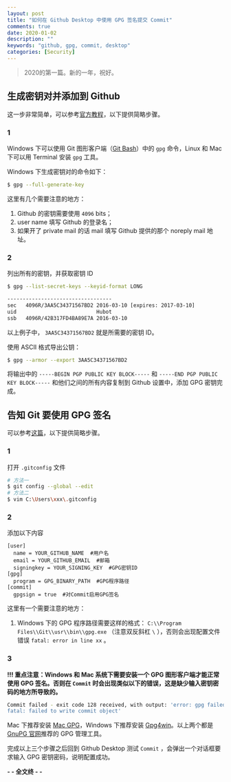 ```yaml
---
layout: post
title: "如何在 Github Desktop 中使用 GPG 签名提交 Commit"
comments: true
date: 2020-01-02
description: ""
keywords: "github, gpg, commit, desktop"
categories: [Security]
---
```


> 2020的第一篇。新的一年，祝好。

## 生成密钥对并添加到 Github

这一步非常简单，可以参考[官方教程](https://help.github.com/en/github/authenticating-to-github/generating-a-new-gpg-key)，以下提供简略步骤。

### 1

Windows 下可以使用 Git 图形客户端（[Git Bash](https://git-scm.com/downloads)）中的 `gpg` 命令，Linux 和 Mac 下可以用 Terminal 安装 `gpg` 工具。

Windows 下生成密钥对的命令如下：

```sh
$ gpg --full-generate-key
```

这里有几个需要注意的地方：

1. Github 的密钥需要使用 `4096` bits；
2. user name 填写 Github 的登录名；
3. 如果开了 private mail 的话 mail 填写 Github 提供的那个 noreply mail 地址。

### 2

列出所有的密钥，并获取密钥 ID

```sh
$ gpg --list-secret-keys --keyid-format LONG

----------------------------------
sec   4096R/3AA5C34371567BD2 2016-03-10 [expires: 2017-03-10]
uid                          Hubot 
ssb   4096R/42B317FD4BA89E7A 2016-03-10
```

以上例子中， `3AA5C34371567BD2` 就是所需要的密钥 ID。

使用 ASCII 格式导出公钥：

```sh
$ gpg --armor --export 3AA5C34371567BD2
```

将输出中的 `-----BEGIN PGP PUBLIC KEY BLOCK-----` 和 `-----END PGP PUBLIC KEY BLOCK-----` 和他们之间的所有内容复制到 Github 设置中，添加 GPG 密钥完成。

## 告知 Git 要使用 GPG 签名

可以参考[这篇](https://gist.github.com/xavierfoucrier/c156027fcc6ae23bcee1204199f177da)，以下提供简略步骤。

### 1

打开 `.gitconfig` 文件

```sh
# 方法一
$ git config --global --edit
# 方法二
$ vim C:\Users\xxx\.gitconfig
```

### 2

添加以下内容

```
[user]
  name = YOUR_GITHUB_NAME  #用户名
  email = YOUR_GITHUB_EMAIL  #邮箱
  signingkey = YOUR_SIGNING_KEY  #GPG密钥ID
[gpg]
  program = GPG_BINARY_PATH  #GPG程序路径
[commit]
  gpgsign = true  #对Commit启用GPG签名
```

这里有一个需要注意的地方：

1. Windows 下的 GPG 程序路径需要这样的格式： `C:\\Program Files\\Git\\usr\\bin\\gpg.exe` （注意双反斜杠 `\` ），否则会出现配置文件错误 `fatal: error in line xx` 。

### 3

**!!! 重点注意：Windows 和 Mac 系统下需要安装一个 GPG 图形客户端才能正常使用 GPG 签名。否则在 `Commit` 时会出现类似以下的错误，这是缺少输入密钥密码的地方所导致的。**

```sh
Commit failed - exit code 128 received, with output: 'error: gpg failed to sign the data
fatal: failed to write commit object'
```

Mac 下推荐安装 [Mac GPG](https://gpgtools.org/)，Windows 下推荐安装 [Gpg4win](https://gpg4win.org/download.html)。以上两个都是 [GnuPG 官网](https://gnupg.org/download/index.html)推荐的 GPG 管理工具。

完成以上三个步骤之后回到 Github Desktop 测试 `Commit` ，会弹出一个对话框要求输入 GPG 密钥密码，说明配置成功。

**- - 全文终 - -**


